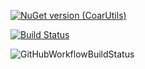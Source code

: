 
[![NuGet version (CoarUtils)](https://img.shields.io/nuget/v/CoarUtils.svg)](https://www.nuget.org/packages/CoarUtils/)

[![Build Status](https://sobelito.visualstudio.com/CoarUtils/_apis/build/status/BlarghLabs.CoarUtils?branchName=master)](https://sobelito.visualstudio.com/CoarUtils/_build/latest?definitionId=1&branchName=master)

![GitHubWorkflowBuildStatus](https://github.com/actions/BlarghLabs/CoarUtils/workflows/dotnetcore/badge.svg)
